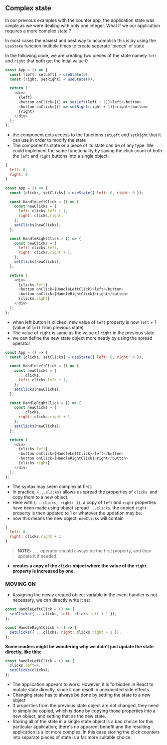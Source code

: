 ## Complex state

In our previous examples with the counter app, the application state was simple as we were dealing with only one integer. What if we our application requires a more complex state ?

In most cases the easiest and best way to accomplish this is by using the `useState` function multiple times to create seperate 'pieces' of state

In the following code, we are creating two pieces of the state namely `left` and `right` that both get the intial value 0

```js
const App = () => {
  const [left, setLeft] = useState(0);
  const [right, setRight] = useState(0);

  return (
    <div>
      {left}
      <button onClick={() => setLeft(left + 1)}>left</button>
      <button onClick={() => setRight(right + 1)}>right</button>
      {right}
    </div>
  );
};
```

- the component gets access to the functions `setLeft` and `setRight` that it can use in order to modify the state
- The component's state or a piece of its state can be of any type. We could implement the same functionality by saving the click count of both the `left` and `right` buttons into a single object:

```js
{
  left: 0,
  right: 0
}
```

```js
const App = () => {
  const [clicks, setClicks] = useState({ left: 0, right: 0 });

  const HandleLeftClick = () => {
    const newClicks = {
      left: clicks.left + 1,
      right: clicks.right,
    };
    setClicks(newClicks);
  };

  const HandleRightClick = () => {
    const newClicks = {
      left: clicks.left,
      right: clicks.right + 1,
    };
    setClicks(newClicks);
  };

  return (
    <div>
      {clicks.left}
      <button onClick={HandleLeftClick}>left</button>
      <button onClick={HandleRightClick}>right</button>
      {clicks.right}
    </div>
  );
};
```

- when left button is clicked, new value of `left` property is now `left` + 1 (value of `left` from previous state)
- The value of `right` is same as the value of `right` in the previous state
- we can define the new state object more neatly by using the spread operator

```js
const App = () => {
  const [clicks, setClicks] = useState({ left: 0, right: 0 });

  const HandleLeftClick = () => {
    const newClicks = {
      ...clicks,
      left: clicks.left + 1,
    };
    setClicks(newClicks);
  };

  const HandleRightClick = () => {
    const newClicks = {
      ...clicks,
      right: clicks.right + 1,
    };
    setClicks(newClicks);
  };

  return (
    <div>
      {clicks.left}
      <button onClick={HandleLeftClick}>left</button>
      <button onClick={HandleRightClick}>right</button>
      {clicks.right}
    </div>
  );
};
```

- The syntax may seem complex at first.
- In practice, `{...clicks}` allows us spread the properties of `clicks `and copy them to a new object.
- Here with `{...clicks, right: 1}`, a copy of `left` and `right` properties have been made using object spread `...clicks`. the copied `right` property is then updated to 1 or whatever the updation may be.
- now this means the new object, `newClicks` will contain

```js
{
  left: 0,
  right: clicks.right + 1,
}
```

> **NOTE:** `...` operator should always be the first property, and then update it if needed.

- **creates a copy of the `clicks` object where the value of the `right` property is increased by one.**

### **MOVING ON**

- Assigning the newly created object variable in the event handler is not necessary, we can directly write it as:

```js
const HandleLeftClick = () => {
  setClicks({ ...clicks, left: clicks.left + 1 });
};

const HandleRightClick = () => {
  setClicks({ ...clicks, right: clicks.right + 1 });
};
```

**Some readers might be wondering why we didn't just update the state directly, like this:**

```js
const handleLeftClick = () => {
  clicks.left++;
  setClicks(clicks);
};
```

- The application appears to work. However, it is forbidden in React to mutate state directly, since it can result in unexpected side effects.
- Changing state has to always be done by setting the state to a new object
- If properties from the previous state object are not changed, they need to simply be copied, which is done by copying those properties into a new object, and setting that as the new state.
- Storing all of the state in a single state object is a bad choice for this particular application; there's no apparent benefit and the resulting application is a lot more complex. In this case storing the click counters into separate pieces of state is a far more suitable choice.
